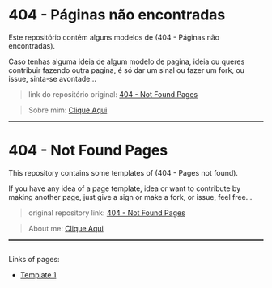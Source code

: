 # 404 - Páginas não encontradas

Este repositório contém alguns modelos de (404 - Páginas não encontradas).

Caso tenhas alguma ideia de algum modelo de pagina, ideia ou queres contribuir fazendo outra pagina, é só dar um sinal ou fazer um fork, ou issue, sinta-se avontade...

> link do repositório original: <a href="https://github.com/manuelhonoredesousa/404-Not_Found_Pages" target="_blank">404 - Not Found Pages</a>

> Sobre mim: <a href="https://linktr.ee/manueldesousa" target="_blank">Clique Aqui</a>

<hr/>

# 404 - Not Found Pages

This repository contains some templates of (404 - Pages not found).

If you have any idea of a page template, idea or want to contribute by making another page, just give a sign or make a fork, or issue, feel free...

> original repository link: <a href="https://github.com/manuelhonoredesousa/404-Not_Found_Pages" target="_blank">404 - Not Found Pages</a>

> About me: <a href="https://linktr.ee/manueldesousa" target="_blank">Clique Aqui</a>

<div style="border-top: 2px solid; padding-top: 1em">
    <p>Links of pages:</p>
        <ul>
        <li><a href="https://template-0001.netlify.app" target="_blank">Template 1</a></li>
    </ul>
</div>
